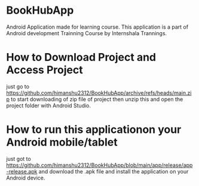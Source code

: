 # BookHubApp
Android Application made for learning course.
This application is a part of Android development Trainning Course by Internshala Trannings.

# How to Download Project and Access Project
just go to https://github.com/himanshu2312/BookHubApp/archive/refs/heads/main.zip to start downloading of zip file of project then unzip this and open the project folder with Android Studio.

# How to run this applicationon your Android mobile/tablet
just got to https://github.com/himanshu2312/BookHubApp/blob/main/app/release/app-release.apk and download the .apk file and install the application on your Android device.
